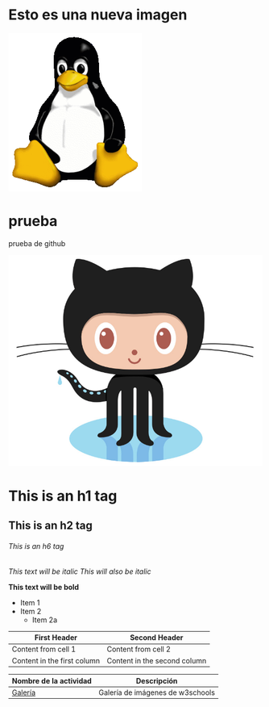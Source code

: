 # Esto es una nueva imagen

![Tux](/img/tux.png)

# prueba
prueba de github

![Octocat](Octocat.jpg)

# This is an h1 tag
## This is an h2 tag
###### This is an h6 tag

*This text will be italic*
_This will also be italic_

**This text will be bold**

* Item 1
* Item 2
  * Item 2a


First Header | Second Header
------------ | -------------
Content from cell 1 | Content from cell 2
Content in the first column | Content in the second column


Nombre de la actividad              | Descripción
------------------------------------|-------------------------------
[Galería](trimestre1/ejercicio11.html)|Galería de imágenes de w3schools
